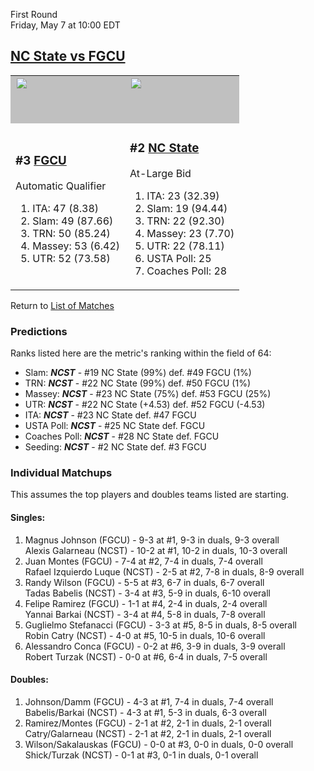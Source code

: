 First Round  
Friday, May 7 at 10:00 EDT
## [NC State vs FGCU](https://www.ncaa.com/game/5833383) 

<table>  
<tr><td style="background-color: silver !important;"><a href="../index.md"><a href="../index.md"><img src="https://www.ncaa.com/sites/default/files/images/logos/schools/f/fgcu.70.png" width="70" height="70" /></a></a></td><td style="background-color: silver !important;"><a href="../index.md"><a href="../index.md"><img src="https://www.ncaa.com/sites/default/files/images/logos/schools/n/north-carolina-st.70.png" width="70" height="70" /></a></a></td></tr>
<tr><td>  

<h3>#3 <a href="../index.md">FGCU</a></h3>  

Automatic Qualifier  

<ol>  
<li>ITA: 47 (8.38)</li>  
<li>Slam: 49 (87.66)</li>  
<li>TRN: 50 (85.24)</li>  
<li>Massey: 53 (6.42)</li>  
<li>UTR: 52 (73.58)</li>  
</ol>  

</td><td>  

<h3>#2 <a href="../index.md">NC State</a></h3>  

At-Large Bid  

<ol>  
<li>ITA: 23 (32.39)</li>  
<li>Slam: 19 (94.44)</li>  
<li>TRN: 22 (92.30)</li>  
<li>Massey: 23 (7.70)</li>  
<li>UTR: 22 (78.11)</li>  
<li>USTA Poll: 25</li>  
<li>Coaches Poll: 28</li>  
</ol>  

</td></tr></table>  

Return to [List of Matches](../index.md)  

### Predictions  

Ranks listed here are the metric's ranking within the field of 64:  
- Slam: ***NCST*** - #19 NC State (99%) def. #49 FGCU (1%)  
- TRN: ***NCST*** - #22 NC State (99%) def. #50 FGCU (1%)  
- Massey: ***NCST*** - #23 NC State (75%) def. #53 FGCU (25%)  
- UTR: ***NCST*** - #22 NC State (+4.53) def. #52 FGCU (-4.53)  
- ITA: ***NCST*** - #23 NC State def. #47 FGCU  
- USTA Poll: ***NCST*** - #25 NC State def. FGCU  
- Coaches Poll: ***NCST*** - #28 NC State def. FGCU  
- Seeding: ***NCST*** - #2 NC State def. #3 FGCU  

### Individual Matchups  

This assumes the top players and doubles teams listed are starting.  

#### Singles:  
1. Magnus Johnson (FGCU) - 9-3 at #1, 9-3 in duals, 9-3 overall  
   Alexis Galarneau (NCST) - 10-2 at #1, 10-2 in duals, 10-3 overall
2. Juan Montes (FGCU) - 7-4 at #2, 7-4 in duals, 7-4 overall  
   Rafael Izquierdo Luque (NCST) - 2-5 at #2, 7-8 in duals, 8-9 overall
3. Randy Wilson (FGCU) - 5-5 at #3, 6-7 in duals, 6-7 overall  
   Tadas Babelis (NCST) - 3-4 at #3, 5-9 in duals, 6-10 overall
4. Felipe Ramirez (FGCU) - 1-1 at #4, 2-4 in duals, 2-4 overall  
   Yannai Barkai (NCST) - 3-4 at #4, 5-8 in duals, 7-8 overall
5. Guglielmo Stefanacci (FGCU) - 3-3 at #5, 8-5 in duals, 8-5 overall  
   Robin Catry (NCST) - 4-0 at #5, 10-5 in duals, 10-6 overall
6. Alessandro Conca (FGCU) - 0-2 at #6, 3-9 in duals, 3-9 overall  
   Robert Turzak (NCST) - 0-0 at #6, 6-4 in duals, 7-5 overall

#### Doubles:  
1. Johnson/Damm (FGCU) - 4-3 at #1, 7-4 in duals, 7-4 overall  
   Babelis/Barkai (NCST) - 4-3 at #1, 5-3 in duals, 6-3 overall
2. Ramirez/Montes (FGCU) - 2-1 at #2, 2-1 in duals, 2-1 overall  
   Catry/Galarneau (NCST) - 2-1 at #2, 2-1 in duals, 2-1 overall
3. Wilson/Sakalauskas (FGCU) - 0-0 at #3, 0-0 in duals, 0-0 overall  
   Shick/Turzak (NCST) - 0-1 at #3, 0-1 in duals, 0-1 overall